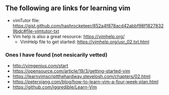 ## The following are links for learning vim
* vimTutor file: <https://gist.github.com/hashrocketeer/852a4f878acd42abbf98f18278329bdc#file-vimtutor-txt>
* Vim help is also a great resource: <https://vimhelp.org/>
  * VimHelp file to get started: <https://vimhelp.org/usr_02.txt.html>

### Ones I have found (not nesicarily vetted)
* <http://vimgenius.com/start>
* <https://opensource.com/article/19/3/getting-started-vim>
* <https://learnvimscriptthehardway.stevelosh.com/chapters/02.html>
* <https://peterxjang.com/blog/how-to-learn-vim-a-four-week-plan.html>
* <https://github.com/iggredible/Learn-Vim>
